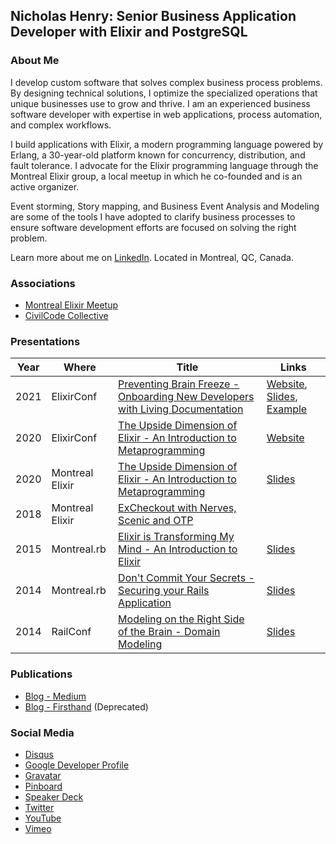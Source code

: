 ## Nicholas Henry: Senior Business Application Developer with Elixir and PostgreSQL

### About Me

I develop custom software that solves complex business process problems. By designing technical solutions, I optimize the specialized operations that unique businesses use to grow and thrive. I am an experienced business software developer with expertise in web applications, process automation, and complex workflows.

I build applications with ​Elixir​, a modern programming language powered by ​Erlang​, a 30-year-old platform known for concurrency, distribution, and fault tolerance. I advocate for the Elixir programming language through the ​Montreal Elixir group​, a local meetup in which he co-founded and is an active organizer.

Event storming, Story mapping, and Business Event Analysis and Modeling are some of the tools I have adopted to clarify business processes to ensure software development efforts are focused on solving the right problem.

Learn more about me on [LinkedIn](https://www.linkedin.com/in/nicholasjhenry/). Located in Montreal, QC, Canada.

### Associations

* [Montreal Elixir Meetup](https://www.montrealelixir.ca)
* [CivilCode Collective](https://www.civilcode.io)

### Presentations

| Year |      Where      |                                                            Title                                                             |                                                                                                                        Links                                                                                                                        |
| ---- | --------------- | ---------------------------------------------------------------------------------------------------------------------------- | --------------------------------------------------------------------------------------------------------------------------------------------------------------------------------------------------------------------------------------------------- |
| 2021 | ElixirConf      | [Preventing Brain Freeze - Onboarding New Developers with Living Documentation](https://www.youtube.com/watch?v=EMWWv6RyqMc) | [Website](https://2021.elixirconf.com/#nicholas-henry), [Slides](https://speakerdeck.com/nicholasjhenry/preventing-brain-freeze-onboarding-new-developers-with-living-documentation), [Example](https://github.com/nicholasjhenry/pockets_platform) |
| 2020 | ElixirConf      | [The Upside Dimension of Elixir - An Introduction to Metaprogramming](https://www.youtube.com/watch?v=EFAgc7YqDP8)           | [Website](https://2020.elixirconf.com/#nicholas-henry)                                                                                                                                                                                              |
| 2020 | Montreal Elixir | [The Upside Dimension of Elixir - An Introduction to Metaprogramming](https://www.youtube.com/watch?v=xj6yNzcGlEE)           | [Slides](https://speakerdeck.com/nicholasjhenry/the-upside-down-dimension-of-elixir-an-introduction-to-metaprogramming)                                                                                                                             |
| 2018 | Montreal Elixir | [ExCheckout with Nerves, Scenic and OTP](https://www.youtube.com/playlist?list=PLe07JYpYU5F08hA5AyxKQRGzX3POgTBjn)           |                                                                                                                                                                                                                                                     |
| 2015 | Montreal.rb     | [Elixir is Transforming My Mind - An Introduction to Elixir](https://vimeo.com/148664265)                                    | [Slides](https://speakerdeck.com/nicholasjhenry/how-elixir-is-transforming-my-mind)                                                                                                                                                                 |
| 2014 | Montreal.rb     | [Don't Commit Your Secrets - Securing your Rails Application](https://vimeo.com/98544062)                                    | [Slides](https://speakerdeck.com/nicholasjhenry/dont-commit-your-secrets)                                                                                                                                                                           |
| 2014 | RailConf        | [Modeling on the Right Side of the Brain - Domain Modeling](https://www.youtube.com/watch?v=ABIvpz50cKU)                     | [Slides](https://speakerdeck.com/nicholasjhenry/modeling-on-the-right-side-of-the-brain)                                                                                                                                                            |

### Publications

* [Blog - Medium](https://medium.com/@nicholasjhenry)
* [Blog - Firsthand](http://blog.firsthand.ca) (Deprecated)

### Social Media

* [Disqus](https://disqus.com/by/nicholasjhenry/)
* [Google Developer Profile](https://g.dev/nicholasjhenry)
* [Gravatar](https://en.gravatar.com/nicholasjhenry)
* [Pinboard](https://pinboard.in/u:nicholasjhenry)
* [Speaker Deck](https://speakerdeck.com/nicholasjhenry)
* [Twitter](https://twitter.com/nicholasjhenry)
* [YouTube](https://www.youtube.com/channel/UCNEhwreU783o8dI8B1PH_AQ/playlists?view=1&sort=lad&flow=grid)
* [Vimeo](https://vimeo.com/nicholasjhenry)

<!--
**nicholasjhenry/nicholasjhenry** is a ✨ _special_ ✨ repository because its `README.md` (this file) appears on your GitHub profile.

Here are some ideas to get you started:

- 🔭 I’m currently working on ...
- 🌱 I’m currently learning ...
- 👯 I’m looking to collaborate on ...
- 🤔 I’m looking for help with ...
- 💬 Ask me about ...
- 📫 How to reach me: ...
- 😄 Pronouns: ...
- ⚡ Fun fact: ...
-->
